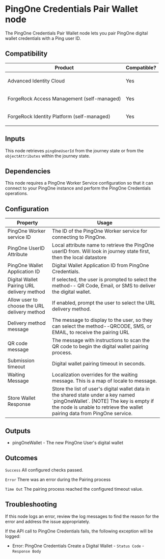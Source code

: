 # PingOne Credentials Pair Wallet node

The PingOne Credentials Pair Wallet node lets you pair PingOne digital wallet credentials with a Ping user ID.

## Compatibility

<table>
  <colgroup>
    <col>
    <col>
  </colgroup>
  <thead>
  <tr>
    <th>Product</th>
    <th>Compatible?</th>
  </tr>
  </thead>
  <tbody>
  <tr>
    <td><p>Advanced Identity Cloud</p></td>
    <td><p><span>Yes</span></p></td>
  </tr>
  <tr>
    <td><p>ForgeRock Access Management (self-managed)</p></td>
    <td><p><span>Yes</span></p></td>
  </tr>
  <tr>
    <td><p>ForgeRock Identity Platform (self-managed)</p></td>
    <td><p><span>Yes</span></p></td>
  </tr>
  </tbody>
</table>

## Inputs

This node retrieves `pingOneUserId` from the journey state or from the `objectAttributes` within the journey state.

## Dependencies
This node requires a PingOne Worker Service configuration so that it can connect to your PingOne instance and perform
the PingOne Credentials operations.

## Configuration

<table>
  <thead>
    <th>Property</th>
    <th>Usage</th>
  </thead>
  <tbody>
    <tr>
      <td>PingOne Worker service ID</td>
      <td>The ID of the PingOne Worker service for connecting to PingOne.</td>
    </tr>
    <tr>
      <td>PingOne UserID Attribute</td>
      <td>Local attribute name to retrieve the PingOne userID from.  Will look in journey state first, then the local datastore</td>
    </tr>
    <tr>
      <td>PingOne Wallet Application ID</td>
      <td>Digital Wallet Application ID from PingOne Credentials.</td>
    </tr>
    <tr>
      <td>Digital Wallet Pairing URL delivery method</td>
      <td>If selected, the user is prompted to select the method-- QR Code, Email, or SMS
  to deliver the digital wallet.<br></td>
    </tr>
    <tr>
      <td>Allow user to choose the URL delivery method</td>
      <td>If enabled, prompt the user to select the URL delivery method.</td>
    </tr>
    <tr>
      <td>Delivery method message</td>
      <td>The message to display to the user, so they can select the method--QRCODE, SMS, or EMAIL, to receive the pairing URL</td>
    </tr>
    <tr>
      <td>QR code message</td>
      <td>The message with instructions to scan the QR code to begin the digital wallet
  pairing process.</td>
    </tr>
    <tr>
      <td>Submission timeout</td>
      <td>Digital wallet pairing timeout in seconds.</td>
    </tr>
    <tr>
      <td>Waiting Message</td>
      <td>Localization overrides for the waiting message. This is a map of locale to message.</td>
    </tr>
    <tr>
      <td>Store Wallet Response</td>
      <td>Store the list of user's digital wallet data in the shared state
  under a key named `pingOneWallet`.
  [NOTE]
  The key is empty if the node is unable to retrieve the wallet pairing data
  from PingOne service.</td>
    </tr>

  </tbody>
</table>

## Outputs

<ul>
  <li>pingOneWallet - The new PingOne User's digital wallet</li>
</ul>

## Outcomes

`Success`
All configured checks passed.

`Error`
There was an error during the Pairing process

`Time Out`
The pairing process reached the configured timeout value.

## Troubleshooting

If this node logs an error, review the log messages to find the reason for the error and address the issue
appropriately.

If the API call to PingOne Credentials fails, the following exception will be logged:

- Error: PingOne Credentials Create a Digital Wallet - `Status Code` - `Response Body` 